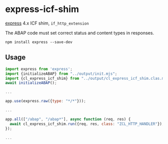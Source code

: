 # express-icf-shim

[express](https://expressjs.com) 4.x ICF shim, `if_http_extension`

The ABAP code must set correct status and content types in responses.

`npm install express --save-dev`

## Usage

```js
import express from 'express';
import {initializeABAP} from "../output/init.mjs";
import {cl_express_icf_shim} from "../output/cl_express_icf_shim.clas.mjs";
await initializeABAP();

...

app.use(express.raw({type: "*/*"}));

...

app.all(["/abap", "/abap*"], async function (req, res) {
  await cl_express_icf_shim.run({req, res, class: "ZCL_HTTP_HANDLER"});
});

...
```
